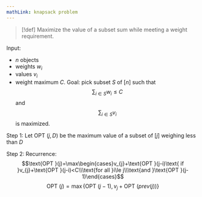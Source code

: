 ```yaml
---
mathLink: knapsack problem
---
```

>[!def]
Maximize the value of a subset sum while meeting a weight requirement.

Input:
- $n$ objects
- weights $w_{i}$
- values $v_{i}$
- weight maximum $C$. 
Goal: pick subset $S$ of $[n]$ such that $$\sum_{i\in S}w_{i}\le C$$and $$\sum_{i\in S}v_{i}$$is maximized.

Step 1: Let $\text{OPT }(j,D)$ be the maximum value of a subset of $[j]$ weighing less than $D$

Step 2: Recurrence: $$\text{OPT }(j)=\max\begin{cases}v_{j}+\text{OPT }(j-i)\text{ if }v_{j}+\text{OPT }(j-i)<C\\\text{for all }i\le j\\\text{and }\text{OPT }(j-1)\end{cases}$$
$$\text{OPT }(j)=\max\{\text{OPT }(j-1),v_{j}+\text{OPT }(prev(j))\}$$
